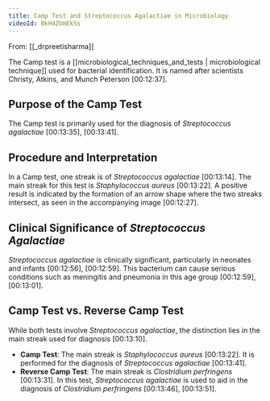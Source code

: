 ```yaml
---
title: Camp Test and Streptococcus Agalactiae in Microbiology
videoId: BkH4ZUmEkSs
---
```


From: [[_drpreetisharma]] <br/> 

The Camp test is a [[microbiological_techniques_and_tests | microbiological technique]] used for bacterial identification. It is named after scientists Christy, Atkins, and Munch Peterson <a class="yt-timestamp" data-t="00:12:37">[00:12:37]</a>.

## Purpose of the Camp Test

The Camp test is primarily used for the diagnosis of *Streptococcus agalactiae* <a class="yt-timestamp" data-t="00:13:35">[00:13:35]</a>, <a class="yt-timestamp" data-t="00:13:41">[00:13:41]</a>.

## Procedure and Interpretation

In a Camp test, one streak is of *Streptococcus agalactiae* <a class="yt-timestamp" data-t="00:13:14">[00:13:14]</a>. The main streak for this test is *Staphylococcus aureus* <a class="yt-timestamp" data-t="00:13:22">[00:13:22]</a>. A positive result is indicated by the formation of an arrow shape where the two streaks intersect, as seen in the accompanying image <a class="yt-timestamp" data-t="00:12:27">[00:12:27]</a>.

## Clinical Significance of *Streptococcus Agalactiae*

*Streptococcus agalactiae* is clinically significant, particularly in neonates and infants <a class="yt-timestamp" data-t="00:12:56">[00:12:56]</a>, <a class="yt-timestamp" data-t="00:12:59">[00:12:59]</a>. This bacterium can cause serious conditions such as meningitis and pneumonia in this age group <a class="yt-timestamp" data-t="00:12:59">[00:12:59]</a>, <a class="yt-timestamp" data-t="00:13:01">[00:13:01]</a>.

## Camp Test vs. Reverse Camp Test

While both tests involve *Streptococcus agalactiae*, the distinction lies in the main streak used for diagnosis <a class="yt-timestamp" data-t="00:13:10">[00:13:10]</a>.

*   **Camp Test**: The main streak is *Staphylococcus aureus* <a class="yt-timestamp" data-t="00:13:22">[00:13:22]</a>. It is performed for the diagnosis of *Streptococcus agalactiae* <a class="yt-timestamp" data-t="00:13:41">[00:13:41]</a>.
*   **Reverse Camp Test**: The main streak is *Clostridium perfringens* <a class="yt-timestamp" data-t="00:13:31">[00:13:31]</a>. In this test, *Streptococcus agalactiae* is used to aid in the diagnosis of *Clostridium perfringens* <a class="yt-timestamp" data-t="00:13:46">[00:13:46]</a>, <a class="yt-timestamp" data-t="00:13:51">[00:13:51]</a>.